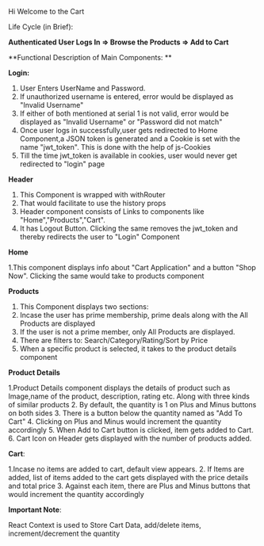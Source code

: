 Hi Welcome to the Cart

Life Cycle (in Brief):

**Authenticated User Logs In => Browse the Products => Add to Cart**

**Functional Description of Main Components: **

**Login:**
1. User Enters UserName and Password.
2. If unauthorized username is entered, error would be displayed as "Invalid Username"
3. If either of both mentioned at serial 1 is not valid, error would be displayed as "Invalid Username" or "Password did not match"
4. Once user logs in successfully,user gets redirected to Home Component,a JSON token is generated and a Cookie is set with the name "jwt_token". This is done with the help of js-Cookies
5. Till the time jwt_token is available in cookies, user would never get redirected to "login" page

**Header**
1. This Component is wrapped with withRouter
2. That would facilitate to use the history props
3. Header component consists of Links to components like "Home","Products","Cart".
4. It has Logout Button. Clicking the same removes the jwt_token and thereby redirects the user to "Login" Component

**Home**

1.This component displays info about "Cart Application" and a button "Shop Now". Clicking the same would take to products component


**Products**

1. This Component displays two sections:
2. Incase the user has prime membership, prime deals along with the All Products are displayed
3. If the user is not a prime member, only All Products are displayed.
4. There are filters to: Search/Category/Rating/Sort by Price
5. When a specific product is selected, it takes to the product details component

**Product Details**

1.Product Details component displays the details of product such as Image,name of the product, description, rating etc. Along with three kinds of similar products
2. By default, the quantity is 1 on Plus and Minus buttons on both sides
3. There is a button below the quantity named as "Add To Cart"
4. Clicking on Plus and Minus would increment the quantity accordingly
5. When Add to Cart button is clicked, item gets added to Cart.
6. Cart Icon on Header gets displayed with the number of products added.

**Cart**:

1.Incase no items are added to cart, default view appears.
2. If Items are added, list of items added to the cart gets displayed with the price details and total price
3. Against each item, there are Plus and Minus buttons that would increment the quantity accordingly


**Important Note**:

React Context is used to Store Cart Data, add/delete items, increment/decrement the quantity

